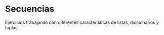 # Secuencias

Ejercicios trabajando con diferentes características de listas, diccionarios y tuplas
